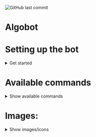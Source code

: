 
![GitHub last commit](https://img.shields.io/github/last-commit/PaulMarisOUMary/Algosup-Discord)

# Algobot

# Setting up the bot

<details>
  <summary>Get started</summary>
  
  - Paste your token  BOT in `auth/token.dat`.
  - Please make sure you have activated the `Privileged Gateway Intents` in [Discord Developpers](https://discord.com/developers/applications) for your application.
	  - [x] PRESENCE INTENT
	  - [x] SERVER MEMBERS INTENT
  - Install with `pip` all dependencies :
	  - [x] `python3 -m pip install -U discord.py`
	  - [x] `python3 -m pip install -U matplotlib`
	  - [x] `python3 -m pip install -U O365`
	  - [x] `python3 -m pip install -U Pillow`
	  - [x] `python3 -m pip install -U googletrans==4.0.0-rc1`
	  - [x] `python3 -m pip install -U tzlocal==2.1`
  - Delete `auth/client.dat`, `auth/secret.dat`, `auth/tenant_id.dat` & `cogs/schedule.py` if you don't use O365 services.
  - Don't forget to install `Arial.ttf` font on your machine.
  - Edit line `10` on `bot.py` to change the bot prefix : `command_prefix=commands.when_mentioned_or("PREFIX_HERE")`.
  - If you want to use admin commands edit the line `7` on `cogs/admin.py`and paste your user ID (more informations [here](https://support.discord.com/hc/en-us/articles/206346498-Where-can-I-find-my-User-Server-Message-ID-))
  
</details>

# Available commands

<details>
  <summary>Show available commands</summary>

([smth,smthelse] are aliases)

- ADMIN:
```c#
?deletechannel {name}
["delc"]

?killloop {cog}
["kill"]

?reload {cog}
["rel"]

?reloadall
["rell", "relall"]
```

- BASIC:
```c#
?help
["h", "?", "commands"]

?ping
[]
```

- FRIDAYCAKE:
```c#
?cake
["fc"]

?all
["a"]

?next
["n"]

?when
["w"]
```

- PRIVATETEXTUAL:
```c#
?addprivate
["create", "add", "+", ">"]

?delprivate
["delete", "del", "-", "<"]

?renprivate
["rename", "ren", "r", "_"]
```

- SCHEDULE
```c#
?daycalendar {OPTIONAL n day(s)}
["nc"]

?weekcalendar {OPTIONAL n week(s)}
["wc"]
```

- SPOTIFY:
```c#
?spotify {user}
["sp", "sy", "spy", "spot"]
```

- USEFULL:
```c#
?emojilist
["ce", "el"]

?strawpoll
["stp", "straw", "sondage"]
```
</details>

# Images:
<details>
  <summary>Show images/icons</summary>

## Algosup (students)
![](https://github.com/WarriorMachine/Algosup-Discord/blob/main/images/algosup_base.png?raw=true)

## ALPHA
![](https://github.com/WarriorMachine/Algosup-Discord/blob/main/images/algosup_alpha.png?raw=true)
- Promotion 2020-2021 : `Aurélien` `Brendon` `Clément` `Clémentine` `Eloi` ~~`Eric`~~ `Florent` `Ivan` `Jules` `Karine` `Laura-Lee` `Laurent` `Louis` `Martin` `Max` `Paul` ~~`Robin`~~ `Romain` `Salahedine` ~~`Steevy`~~ `Théo`
## BETA
![](https://github.com/WarriorMachine/Algosup-Discord/blob/main/images/algosup_beta.png?raw=true)
- Promotion 2021-2022 : 
## GAMMA
![](https://github.com/WarriorMachine/Algosup-Discord/blob/main/images/algosup_gamma.png?raw=true)
- Promotion 2022-2023 : 
## DELTA
![](https://github.com/WarriorMachine/Algosup-Discord/blob/main/images/algosup_delta.png?raw=true)
- Promotion 2023-2024 : 
## EPSILON
![](https://github.com/WarriorMachine/Algosup-Discord/blob/main/images/algosup_epsilon.png?raw=true)
- Promotion 2024-2025 : 
## ZETA
![](https://github.com/WarriorMachine/Algosup-Discord/blob/main/images/algosup_zeta.png?raw=true)
- Promotion 2025-2026 : 
## ETA
![](https://github.com/WarriorMachine/Algosup-Discord/blob/main/images/algosup_eta.png?raw=true)
- Promotion 2026-2027 : 
## THETA
![](https://github.com/WarriorMachine/Algosup-Discord/blob/main/images/algosup_theta.png?raw=true)
- Promotion 2027-2028 : 
## IOTA
![](https://github.com/WarriorMachine/Algosup-Discord/blob/main/images/algosup_Iota.png?raw=true)
- Promotion 2028-2029 : 
## KAPPA
![](https://github.com/WarriorMachine/Algosup-Discord/blob/main/images/algosup_kappa.png?raw=true)
- Promotion 2029-2030 : 
## LAMBDA
![](https://github.com/WarriorMachine/Algosup-Discord/blob/main/images/algosup_lambda.png?raw=true)
- Promotion 2030-2031 : 
## MU
![](https://github.com/WarriorMachine/Algosup-Discord/blob/main/images/algosup_mu.png?raw=true)
- Promotion 2031-2032 : 
## NU
![](https://github.com/WarriorMachine/Algosup-Discord/blob/main/images/algosup_nu.png?raw=true)
- Promotion 2032-2033 : 
## XI
![](https://github.com/WarriorMachine/Algosup-Discord/blob/main/images/algosup_xi.png?raw=true)
- Promotion 2033-2034 : 
## OMICRON
![](https://github.com/WarriorMachine/Algosup-Discord/blob/main/images/algosup_omicron.png?raw=true)
- Promotion 2034-2035 : 
## PI
![](https://github.com/WarriorMachine/Algosup-Discord/blob/main/images/algosup_pi.png?raw=true)
- Promotion 2035-2036 : 
## RHO
![](https://github.com/WarriorMachine/Algosup-Discord/blob/main/images/algosup_rho.png?raw=true)
- Promotion 2036-2037 : 
## SIGMA
![](https://github.com/WarriorMachine/Algosup-Discord/blob/main/images/algosup_sigma.png?raw=true)
- Promotion 2037-2038 : 
## TAU
![](https://github.com/WarriorMachine/Algosup-Discord/blob/main/images/algosup_tau.png?raw=true)
- Promotion 2038-2039 : 
## UPSILON
![](https://github.com/WarriorMachine/Algosup-Discord/blob/main/images/algosup_upsilon.png?raw=true)
- Promotion 2039-2040 : 
## PHI
![](https://github.com/WarriorMachine/Algosup-Discord/blob/main/images/algosup_phi.png?raw=true)
- Promotion 2040-2041 : 
## CHI
![](https://github.com/WarriorMachine/Algosup-Discord/blob/main/images/algosup_chi.png?raw=true)
- Promotion 2041-2042 : 
## PSI
![](https://github.com/WarriorMachine/Algosup-Discord/blob/main/images/algosup_psi.png?raw=true)
- Promotion 2042-2043 : 
## OMEGA
![](https://github.com/WarriorMachine/Algosup-Discord/blob/main/images/algosup_omega.png?raw=true)
- Promotion 2043-2044 : 
## Algosup (sample)
![](https://github.com/WarriorMachine/Algosup-Discord/blob/main/images/algosup.png?raw=true)
## Discord bot logo (sample)
![](https://github.com/PaulMarisOUMary/Algosup-Discord/blob/main/images/bot_logo.png?raw=true)
</details>
